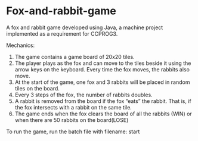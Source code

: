 # Fox-and-rabbit-game
A fox and rabbit game developed using Java, a machine project implemented as a requirement for CCPROG3.

Mechanics:
1.	The game contains a game board of 20x20 tiles.
2.	The player plays as the fox and can move to the tiles beside it using the arrow keys on the keyboard. Every time the fox moves, the rabbits also move.
3.	At the start of the game, one fox and 3 rabbits will be placed in random tiles on the board.
4.	Every 3 steps of the fox, the number of rabbits doubles.
5.	A rabbit is removed from the board if the fox “eats” the rabbit. That is, if the fox intersects with a rabbit on the same tile.
6.	The game ends when the fox clears the board of all the rabbits (WIN) or when there are 50 rabbits on the board(LOSE)

To run the game, run the batch file with filename: start
